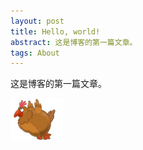 ```yaml
---
layout: post
title: Hello, world!
abstract: 这是博客的第一篇文章。
tags: About
---
```


这是博客的第一篇文章。

![test img](/images/2014-01-04-test.gif)
